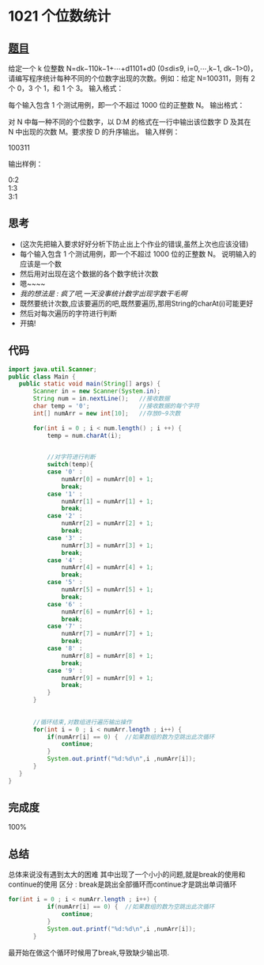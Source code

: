 # 1021 个位数统计

## [题目](https://pintia.cn/problem-sets/994805260223102976/problems/994805300404535296)

给定一个 k 位整数 N=d​k−1​​10​k−1​​+⋯+d​1​​10​1​​+d​0​​ (0≤d​i​​≤9, i=0,⋯,k−1, d​k−1​​>0)，请编写程序统计每种不同的个位数字出现的次数。例如：给定 N=100311，则有 2 个 0，3 个 1，和 1 个 3。
输入格式：

每个输入包含 1 个测试用例，即一个不超过 1000 位的正整数 N。
输出格式：

对 N 中每一种不同的个位数字，以 D:M 的格式在一行中输出该位数字 D 及其在 N 中出现的次数 M。要求按 D 的升序输出。
输入样例：

100311   

输出样例：

0:2   
1:3   
3:1   

## 思考
 * (这次先把输入要求好好分析下防止出上个作业的错误,虽然上次也应该没错)
 * 每个输入包含 1 个测试用例，即一个不超过 1000 位的正整数 N。 说明输入的应该是一个数
 * 然后用对出现在这个数据的各个数字统计次数
 * 嗯~~~~
 * *我的想法是 : 疯了吧,一天没事统计数字出现字数干毛啊*
 * 既然要统计次数,应该要遍历的吧,既然要遍历,那用String的charAt(i)可能更好
 * 然后对每次遍历的字符进行判断
 * 开搞!
 
 ## 代码
 
 ```java
 import java.util.Scanner;
public class Main {
	public static void main(String[] args) {
		Scanner in = new Scanner(System.in);
		String num = in.nextLine();   //接收数据
		char temp = '0';              //接收数据的每个字符
		int[] numArr = new int[10];   //存放0~9次数
		
		for(int i = 0 ; i < num.length() ; i ++) {
			temp = num.charAt(i);

			
			//对字符进行判断
			switch(temp){
			case '0' : 
				numArr[0] = numArr[0] + 1;
				break;
			case '1' : 
				numArr[1] = numArr[1] + 1;
				break;
			case '2' : 
				numArr[2] = numArr[2] + 1;
				break;
			case '3' : 
				numArr[3] = numArr[3] + 1;
				break;
			case '4' : 
				numArr[4] = numArr[4] + 1;
				break;
			case '5' : 
				numArr[5] = numArr[5] + 1;
				break;
			case '6' : 
				numArr[6] = numArr[6] + 1;
				break;
			case '7' : 
				numArr[7] = numArr[7] + 1;
				break;
			case '8' : 
				numArr[8] = numArr[8] + 1;
				break;
			case '9' : 
				numArr[9] = numArr[9] + 1;
				break;
			}	
		}
		
		
		//循环结束,对数组进行遍历输出操作
		for(int i = 0 ; i < numArr.length ; i++) {
			if(numArr[i] == 0) {  //如果数组的数为空跳出此次循环
				continue;
			}
			System.out.printf("%d:%d\n",i ,numArr[i]);
		}
	}
}
 ```
 ## 完成度
 100%
 
 ## 总结
 总体来说没有遇到太大的困难
 其中出现了一个小小的问题,就是break的使用和continue的使用
 区分 : break是跳出全部循环而continue才是跳出单词循环
 ```java
 for(int i = 0 ; i < numArr.length ; i++) {
			if(numArr[i] == 0) {  //如果数组的数为空跳出此次循环
				continue;
			}
			System.out.printf("%d:%d\n",i ,numArr[i]);
		}
 ```
 最开始在做这个循环时候用了break,导致缺少输出项.
 
 
 
